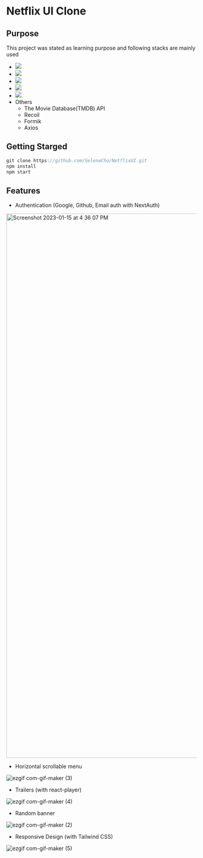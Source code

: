 # Netflix UI Clone






## Purpose
This project was stated as learning purpose and following stacks are mainly used
   * <img src="https://img.shields.io/badge/Next-000000?style=flat-square&logo=next.js&logoColor=white"/>
   * <img src="https://img.shields.io/badge/React-61DAFB?style=flat-square&logo=react&logoColor=white"/>
   * <img src="https://img.shields.io/badge/TypeScript-3178C6?style=flat-square&logo=typescript&logoColor=white"/>
   * <img src="https://img.shields.io/badge/TailwindCSS-06B6D4?style=flat-square&logo=tailwindcss&logoColor=white"/>
   * <img src="https://img.shields.io/badge/MongoDB-47A248?style=flat-square&logo=mongodb&logoColor=white"/>
   * Others
     * The Movie Database(TMDB) API
     * Recoil
     * Formik
     * Axios

     
  

## Getting Starged

 ```js
 git clone https://github.com/SeleneCho/NetflixUI.git
 npm install
 npm start

 ```


## Features

  * Authentication (Google, Github, Email auth with NextAuth)
  <img width="1440" alt="Screenshot 2023-01-15 at 4 36 07 PM" src="https://user-images.githubusercontent.com/84310302/212528668-00072961-1635-42f8-82f9-132a3c79fd4c.png">

  * Horizontal scrollable menu 
  
  ![ezgif com-gif-maker (3)](https://user-images.githubusercontent.com/84310302/212528852-e0d6f698-ca50-403c-a8ad-9958351ab46f.gif)
  
  
  
  
  
  * Trailers (with react-player)
  
  ![ezgif com-gif-maker (4)](https://user-images.githubusercontent.com/84310302/212528965-fdeedf8f-c89e-4489-8e3b-2dfda70cb683.gif)

  
  
  * Random banner
  
  ![ezgif com-gif-maker (2)](https://user-images.githubusercontent.com/84310302/212528621-de450d95-6271-4c23-8e2f-c3d346d7fc5e.gif)
  
  
  * Responsive Design (with Tailwind CSS)
  
  ![ezgif com-gif-maker (5)](https://user-images.githubusercontent.com/84310302/212529407-33dba9c5-ead2-4b8c-861c-f4b70774605c.gif)


